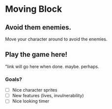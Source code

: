# Moving Block

## Avoid them enemies.

Move your character around to avoid the enemies.

## Play the game here!

"link will go here when done. maybe. perhaps.

### Goals?

- [ ] Nice character sprites
- [ ] New features (lives, invulnerability)
- [ ] Nice looking timer
